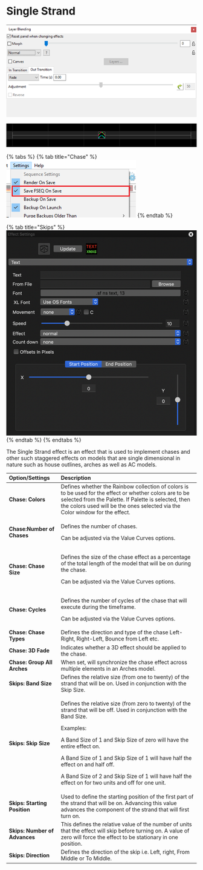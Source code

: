 # Single Strand

![Icon](../../.gitbook/assets/image%20%28153%29.png)

![Sequencer Grid](../../.gitbook/assets/image-789.png)

{% tabs %}
{% tab title="Chase" %}
![](../../.gitbook/assets/image%20%28779%29.png)
{% endtab %}

{% tab title="Skips" %}
![](../../.gitbook/assets/image%20%28215%29.png)
{% endtab %}
{% endtabs %}

The Single Strand effect is an effect that is used to implement chases and other such staggered effects on models that are single dimensional in nature such as house outlines, arches as well as AC models.

<table>
  <thead>
    <tr>
      <th style="text-align:left">Option/Settings</th>
      <th style="text-align:left">Description</th>
    </tr>
  </thead>
  <tbody>
    <tr>
      <td style="text-align:left"><b>Chase: Colors</b>
      </td>
      <td style="text-align:left">Defines whether the Rainbow collection of colors is to be used for the
        effect or whether colors are to be selected from the Palette. If Palette
        is selected, then the colors used will be the ones selected via the Color
        window for the effect.</td>
    </tr>
    <tr>
      <td style="text-align:left"><b>Chase:Number of Chases</b>
      </td>
      <td style="text-align:left">
        <p>Defines the number of chases.</p>
        <p>Can be adjusted via the Value Curves options.</p>
      </td>
    </tr>
    <tr>
      <td style="text-align:left"><b>Chase: Chase Size</b>
      </td>
      <td style="text-align:left">
        <p>Defines the size of the chase effect as a percentage of the total length
          of the model that will be on during the chase.</p>
        <p>Can be adjusted via the Value Curves options.</p>
      </td>
    </tr>
    <tr>
      <td style="text-align:left"><b>Chase: Cycles</b>
      </td>
      <td style="text-align:left">
        <p>Defines the number of cycles of the chase that will execute during the
          timeframe.</p>
        <p>Can be adjusted via the Value Curves options.</p>
      </td>
    </tr>
    <tr>
      <td style="text-align:left"><b>Chase: Chase Types</b>
      </td>
      <td style="text-align:left">Defines the direction and type of the chase Left-Right, Right-Left, Bounce
        from Left etc.</td>
    </tr>
    <tr>
      <td style="text-align:left"><b>Chase: 3D Fade</b>
      </td>
      <td style="text-align:left">Indicates whether a 3D effect should be applied to the chase.</td>
    </tr>
    <tr>
      <td style="text-align:left"><b>Chase: Group All Arches</b>
      </td>
      <td style="text-align:left">When set, will synchronize the chase effect across multiple elements in
        an Arches model.</td>
    </tr>
    <tr>
      <td style="text-align:left"><b>Skips: Band Size</b>
      </td>
      <td style="text-align:left">Defines the relative size (from one to twenty) of the strand that will
        be on. Used in conjunction with the Skip Size.</td>
    </tr>
    <tr>
      <td style="text-align:left"><b>Skips: Skip Size</b>
      </td>
      <td style="text-align:left">
        <p>Defines the relative size (from zero to twenty) of the strand that will
          be off. Used in conjunction with the Band Size.</p>
        <p>Examples:</p>
        <p>A Band Size of 1 and Skip Size of zero will have the entire effect on.</p>
        <p>A Band Size of 1 and Skip Size of 1 will have half the effect on and half
          off.</p>
        <p>A Band Size of 2 and Skip Size of 1 will have half the effect on for two
          units and off for one unit.</p>
      </td>
    </tr>
    <tr>
      <td style="text-align:left"><b>Skips: Starting Position</b>
      </td>
      <td style="text-align:left">Used to define the starting position of the first part of the strand that
        will be on. Advancing this value advances the component of the strand that
        will first turn on.</td>
    </tr>
    <tr>
      <td style="text-align:left"><b>Skips: Number of Advances</b>
      </td>
      <td style="text-align:left">This defines the relative value of the number of units that the effect
        will skip before turning on. A value of zero will force the effect to be
        stationary in one position.</td>
    </tr>
    <tr>
      <td style="text-align:left"><b>Skips: Direction</b>
      </td>
      <td style="text-align:left">Defines the direction of the skip i.e. Left, right, From Middle or To
        Middle.</td>
    </tr>
  </tbody>
</table>